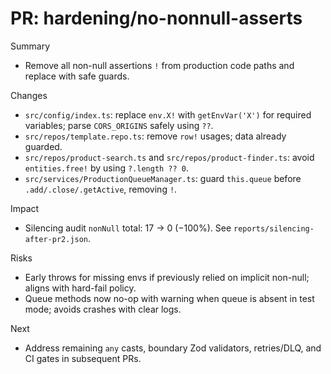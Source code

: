 # PR: hardening/no-nonnull-asserts

Summary
- Remove all non-null assertions `!` from production code paths and replace with safe guards.

Changes
- `src/config/index.ts`: replace `env.X!` with `getEnvVar('X')` for required variables; parse `CORS_ORIGINS` safely using `??`.
- `src/repos/template.repo.ts`: remove `row!` usages; data already guarded.
- `src/repos/product-search.ts` and `src/repos/product-finder.ts`: avoid `entities.free!` by using `?.length ?? 0`.
- `src/services/ProductionQueueManager.ts`: guard `this.queue` before `.add/.close/.getActive`, removing `!`.

Impact
- Silencing audit `nonNull` total: 17 → 0 (−100%). See `reports/silencing-after-pr2.json`.

Risks
- Early throws for missing envs if previously relied on implicit non-null; aligns with hard-fail policy.
- Queue methods now no-op with warning when queue is absent in test mode; avoids crashes with clear logs.

Next
- Address remaining `any` casts, boundary Zod validators, retries/DLQ, and CI gates in subsequent PRs.

